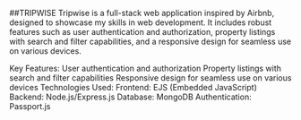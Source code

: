 ##TRIPWISE
Tripwise is a full-stack web application inspired by Airbnb, designed to showcase my skills in web development. It includes robust features such as user authentication and authorization, property listings with search and filter capabilities, and a responsive design for seamless use on various devices.

Key Features:
User authentication and authorization
Property listings with search and filter capabilities
Responsive design for seamless use on various devices
Technologies Used:
Frontend: EJS (Embedded JavaScript)
Backend: Node.js/Express.js
Database: MongoDB
Authentication: Passport.js
